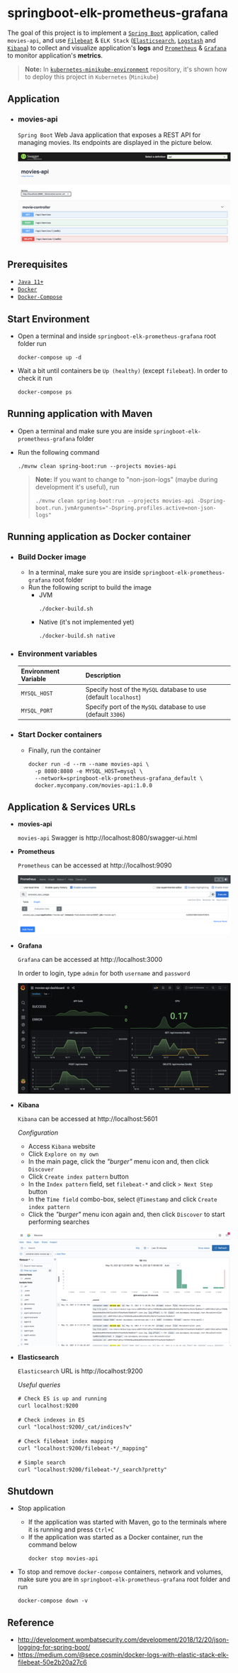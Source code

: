# springboot-elk-prometheus-grafana

The goal of this project is to implement a [`Spring Boot`](https://docs.spring.io/spring-boot/docs/current/reference/htmlsingle/) application, called `movies-api`, and use [`Filebeat`](https://www.elastic.co/beats/filebeat) & `ELK Stack` ([`Elasticsearch`](https://www.elastic.co/elasticsearch), [`Logstash`](https://www.elastic.co/logstash) and [`Kibana`](https://www.elastic.co/kibana)) to collect and visualize application's **logs** and [`Prometheus`](https://prometheus.io/) & [`Grafana`](https://grafana.com/) to monitor application's **metrics**.

> **Note:** In [`kubernetes-minikube-environment`](https://github.com/ivangfr/kubernetes-minikube-environment/tree/master/movies-api-elk-prometheus-grafana) repository, it's shown how to deploy this project in `Kubernetes` (`Minikube`)

## Application

- ### movies-api

  `Spring Boot` Web Java application that exposes a REST API for managing movies. Its endpoints are displayed in the picture below.

  ![movies-api](images/movies-api-swagger.png)

## Prerequisites

- [`Java 11+`](https://www.oracle.com/java/technologies/javase-jdk11-downloads.html)
- [`Docker`](https://www.docker.com/)
- [`Docker-Compose`](https://docs.docker.com/compose/install/)

## Start Environment

- Open a terminal and inside `springboot-elk-prometheus-grafana` root folder run
  ```
  docker-compose up -d
  ```

- Wait a bit until containers be `Up (healthy)` (except `filebeat`). In order to check it run
  ```
  docker-compose ps
  ```

## Running application with Maven

- Open a terminal and make sure you are inside `springboot-elk-prometheus-grafana` folder

- Run the following command
  ```
  ./mvnw clean spring-boot:run --projects movies-api
  ```
  > **Note:** If you want to change to "non-json-logs" (maybe during development it's useful), run
  > ```
  > ./mvnw clean spring-boot:run --projects movies-api -Dspring-boot.run.jvmArguments="-Dspring.profiles.active=non-json-logs"
  > ```

## Running application as Docker container

- ### Build Docker image

  - In a terminal, make sure you are inside `springboot-elk-prometheus-grafana` root folder
  - Run the following script to build the image
    - JVM
      ```
      ./docker-build.sh
      ```
    - Native (it's not implemented yet)
      ```
      ./docker-build.sh native
      ```

- ### Environment variables

  | Environment Variable | Description                                                       |
  | -------------------- | ----------------------------------------------------------------- |
  | `MYSQL_HOST`         | Specify host of the `MySQL` database to use (default `localhost`) |
  | `MYSQL_PORT`         | Specify port of the `MySQL` database to use (default `3306`)      |

- ### Start Docker containers

  - Finally, run the container
    ```
    docker run -d --rm --name movies-api \
      -p 8080:8080 -e MYSQL_HOST=mysql \
      --network=springboot-elk-prometheus-grafana_default \
      docker.mycompany.com/movies-api:1.0.0
    ```

## Application & Services URLs

- **movies-api**
  
  `movies-api` Swagger is http://localhost:8080/swagger-ui.html

- **Prometheus**

  `Prometheus` can be accessed at http://localhost:9090

  ![prometheus](images/prometheus.png)

- **Grafana**

  `Grafana` can be accessed at http://localhost:3000

  In order to login, type `admin` for both `username` and `password`

  ![grafana](images/grafana.png)

- **Kibana**

  `Kibana` can be accessed at http://localhost:5601

  _Configuration_

  - Access `Kibana` website
  - Click `Explore on my own`
  - In the main page, click the _"burger"_ menu icon and, then click `Discover`
  - Click `Create index pattern` button
  - In the `Index pattern` field, set `filebeat-*` and click `> Next Step` button
  - In the `Time field` combo-box, select `@Timestamp` and click `Create index pattern`
  - Click the _"burger"_ menu icon again and, then click `Discover` to start performing searches
  
  ![kibana](images/kibana.png)

- **Elasticsearch**

  `Elasticsearch` URL is http://localhost:9200

  _Useful queries_
  ```
  # Check ES is up and running
  curl localhost:9200
  
  # Check indexes in ES
  curl "localhost:9200/_cat/indices?v"
  
  # Check filebeat index mapping
  curl "localhost:9200/filebeat-*/_mapping"
  
  # Simple search
  curl "localhost:9200/filebeat-*/_search?pretty"
  ```

## Shutdown

- Stop application

  - If the application was started with Maven, go to the terminals where it is running and press `Ctrl+C`
  - If the application was started as a Docker container, run the command below
    ```
    docker stop movies-api
    ```

- To stop and remove `docker-compose` containers, network and volumes, make sure you are in `springboot-elk-prometheus-grafana` root folder and run
  ```
  docker-compose down -v
  ```

## Reference

- http://development.wombatsecurity.com/development/2018/12/20/json-logging-for-spring-boot/
- https://medium.com/@sece.cosmin/docker-logs-with-elastic-stack-elk-filebeat-50e2b20a27c6
